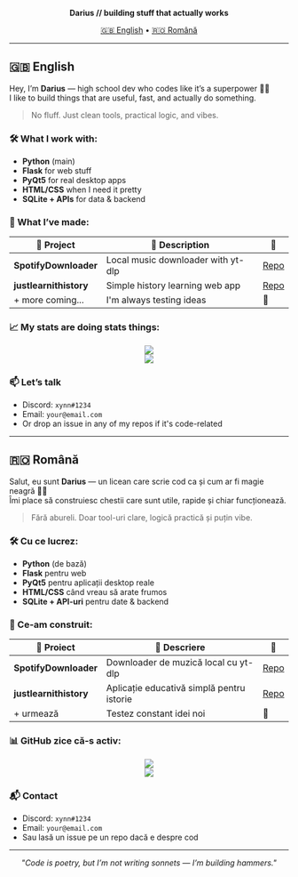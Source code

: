 
<p align="center">
  <b>Darius // building stuff that actually works</b>  
</p>

<p align="center">
  <a href="#english">🇬🇧 English</a> • 
  <a href="#română">🇷🇴 Română</a>
</p>

---

## 🇬🇧 English

Hey, I’m **Darius** — high school dev who codes like it’s a superpower 🧙‍♂️  
I like to build things that are useful, fast, and actually do something.

> No fluff. Just clean tools, practical logic, and vibes.

### 🛠 What I work with:
- **Python** (main)  
- **Flask** for web stuff  
- **PyQt5** for real desktop apps  
- **HTML/CSS** when I need it pretty  
- **SQLite + APIs** for data & backend

### 🧪 What I’ve made:
| 🚀 Project | 🔎 Description | 🔗 |
|-----------|----------------|----|
| **SpotifyDownloader** | Local music downloader with yt-dlp | [Repo](https://github.com/xynnpg/SpotifyDownloader) |
| **justlearnithistory** | Simple history learning web app | [Repo](https://github.com/xynnpg/justlearnithistory) |
| + more coming... | I'm always testing ideas | 👀 |

### 📈 My stats are doing stats things:
<p align="center">
  <img src="https://github-readme-stats.vercel.app/api?username=xynnpg&show_icons=true&theme=tokyonight" />
  <br>
  <img src="https://github-readme-stats.vercel.app/api/top-langs/?username=xynnpg&layout=compact&theme=tokyonight" />
</p>

### 📫 Let’s talk
- Discord: `xynn#1234`  
- Email: `your@email.com`  
- Or drop an issue in any of my repos if it's code-related

---

## 🇷🇴 Română

Salut, eu sunt **Darius** — un licean care scrie cod ca și cum ar fi magie neagră 🧙‍♂️  
Îmi place să construiesc chestii care sunt utile, rapide și chiar funcționează.

> Fără abureli. Doar tool-uri clare, logică practică și puțin vibe.

### 🛠 Cu ce lucrez:
- **Python** (de bază)  
- **Flask** pentru web  
- **PyQt5** pentru aplicații desktop reale  
- **HTML/CSS** când vreau să arate frumos  
- **SQLite + API-uri** pentru date & backend

### 🧪 Ce-am construit:
| 🚀 Proiect | 🔎 Descriere | 🔗 |
|-----------|-------------|----|
| **SpotifyDownloader** | Downloader de muzică local cu yt-dlp | [Repo](https://github.com/xynnpg/SpotifyDownloader) |
| **justlearnithistory** | Aplicație educativă simplă pentru istorie | [Repo](https://github.com/xynnpg/justlearnithistory) |
| + urmează | Testez constant idei noi | 👀 |

### 📊 GitHub zice că-s activ:
<p align="center">
  <img src="https://github-readme-stats.vercel.app/api?username=xynnpg&show_icons=true&theme=tokyonight" />
  <br>
  <img src="https://github-readme-stats.vercel.app/api/top-langs/?username=xynnpg&layout=compact&theme=tokyonight" />
</p>

### 📬 Contact
- Discord: `xynn#1234`  
- Email: `your@email.com`  
- Sau lasă un issue pe un repo dacă e despre cod

---

<p align="center">
  <i>"Code is poetry, but I’m not writing sonnets — I’m building hammers."</i>  
</p>
